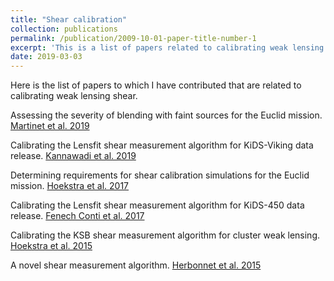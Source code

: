 ```yaml
---
title: "Shear calibration"
collection: publications
permalink: /publication/2009-10-01-paper-title-number-1
excerpt: 'This is a list of papers related to calibrating weak lensing shear.'
date: 2019-03-03
---
```

Here is the list of papers to which I have contributed that are related to calibrating weak lensing shear.

[//]: # (This is a comment, it will not be included)
[//]: # (in  the output file unless you use it in)
[//]: # (a reference style link.)

Assessing the severity of blending with faint sources for the Euclid mission.
[Martinet et al. 2019](https://arxiv.org/abs/1902.00044)

Calibrating the Lensfit shear measurement algorithm for KiDS-Viking data release.
[Kannawadi et al. 2019](https://arxiv.org/abs/1812.03983)

Determining requirements for shear calibration simulations for the Euclid mission.
[Hoekstra et al. 2017](https://arxiv.org/abs/1609.03281)

Calibrating the Lensfit shear measurement algorithm for KiDS-450 data release.
[Fenech Conti et al. 2017](https://arxiv.org/abs/1606.05337)

Calibrating the KSB shear measurement algorithm for cluster weak lensing.
[Hoekstra et al. 2015](https://arxiv.org/abs/1502.01883)

A novel shear measurement algorithm.
[Herbonnet et al. 2015](https://arxiv.org/abs/1607.02056)
